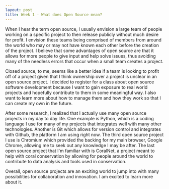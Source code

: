 ```yaml
---
layout: post
title: Week 1 - What does Open Source mean?
---
```


When I hear the term open source, I usually envision a large team of people working on a specific project to then release publicly without much desire for profit. I envision these teams being comprised of members from around the world who may or may not have known each other before the creation of the project. I believe that some advantages of open source are that it allows for more people to give input and help solve issues, thus avoiding many of the needless errors that occur when a small team creates a project.  

Closed source, to me, seems like a better idea if a team is looking to profit off of a project given that I think ownership over a project is unclear in an open source project. I decided to register for a class about open source software development because I want to gain exposure to real world projects and hopefully contribute to them in some meaningful way. I also want to learn more about how to manage them and how they work so that I can create my own in the future.

<!--more-->

After some research, I realized that I actually use many open source projects in my day to day life. One example is Python, which is a coding language I use for many of my projects that integrates well with many other technologies. Another is Git which allows for version control and integrates with Github, the platform I am using right now. The third open source project I use is Chromium which provided the backing for my main browser, Google Chrome, allowing me to seek out any knowledge I may be after. The last open source project that I'm familiar with is CoralNet, a project meant to help with coral conservation by allowing for people around the world to contribute to data analysis and tools used in conservation.

Overall, open source projects are an exciting world to jump into with many possibilities for collaboration and innovation. I am excited to learn more about it.
